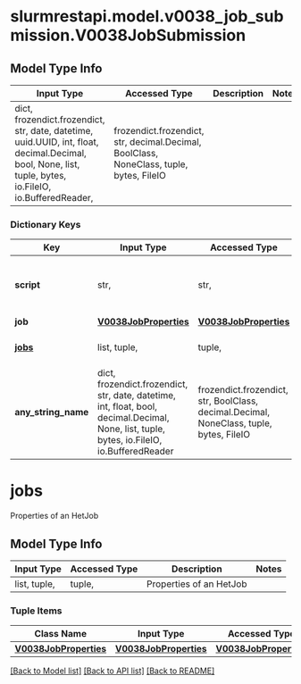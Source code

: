 # slurmrestapi.model.v0038_job_submission.V0038JobSubmission

## Model Type Info
Input Type | Accessed Type | Description | Notes
------------ | ------------- | ------------- | -------------
dict, frozendict.frozendict, str, date, datetime, uuid.UUID, int, float, decimal.Decimal, bool, None, list, tuple, bytes, io.FileIO, io.BufferedReader,  | frozendict.frozendict, str, decimal.Decimal, BoolClass, NoneClass, tuple, bytes, FileIO |  | 

### Dictionary Keys
Key | Input Type | Accessed Type | Description | Notes
------------ | ------------- | ------------- | ------------- | -------------
**script** | str,  | str,  | Executable script (full contents) to run in batch step | 
**job** | [**V0038JobProperties**](V0038JobProperties.md) | [**V0038JobProperties**](V0038JobProperties.md) |  | [optional] 
**[jobs](#jobs)** | list, tuple,  | tuple,  | Properties of an HetJob | [optional] 
**any_string_name** | dict, frozendict.frozendict, str, date, datetime, int, float, bool, decimal.Decimal, None, list, tuple, bytes, io.FileIO, io.BufferedReader | frozendict.frozendict, str, BoolClass, decimal.Decimal, NoneClass, tuple, bytes, FileIO | any string name can be used but the value must be the correct type | [optional]

# jobs

Properties of an HetJob

## Model Type Info
Input Type | Accessed Type | Description | Notes
------------ | ------------- | ------------- | -------------
list, tuple,  | tuple,  | Properties of an HetJob | 

### Tuple Items
Class Name | Input Type | Accessed Type | Description | Notes
------------- | ------------- | ------------- | ------------- | -------------
[**V0038JobProperties**](V0038JobProperties.md) | [**V0038JobProperties**](V0038JobProperties.md) | [**V0038JobProperties**](V0038JobProperties.md) |  | 

[[Back to Model list]](../../README.md#documentation-for-models) [[Back to API list]](../../README.md#documentation-for-api-endpoints) [[Back to README]](../../README.md)

